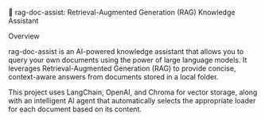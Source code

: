 🧠 rag-doc-assist: Retrieval-Augmented Generation (RAG) Knowledge Assistant

Overview

rag-doc-assist is an AI-powered knowledge assistant that allows you to query your own documents using the power of large language models. It leverages Retrieval-Augmented Generation (RAG) to provide concise, context-aware answers from documents stored in a local folder.

This project uses LangChain, OpenAI, and Chroma for vector storage, along with an intelligent AI agent that automatically selects the appropriate loader for each document based on its content.